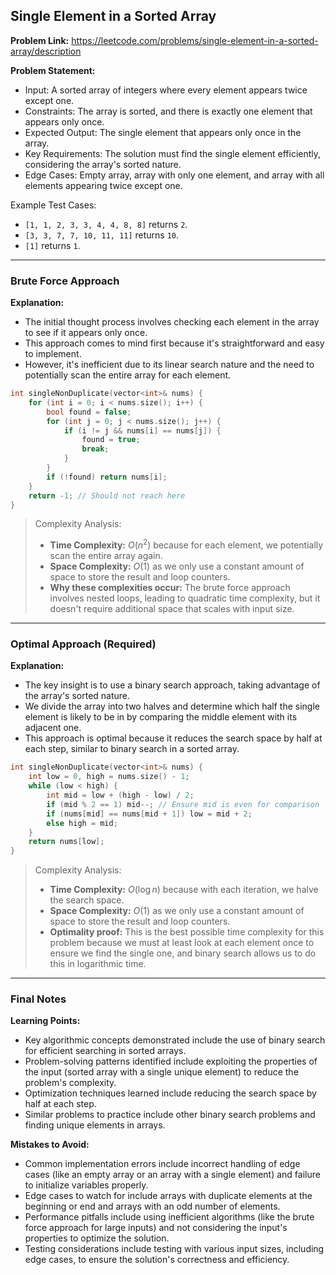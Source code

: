 ## Single Element in a Sorted Array
**Problem Link:** https://leetcode.com/problems/single-element-in-a-sorted-array/description

**Problem Statement:**
- Input: A sorted array of integers where every element appears twice except one.
- Constraints: The array is sorted, and there is exactly one element that appears only once.
- Expected Output: The single element that appears only once in the array.
- Key Requirements: The solution must find the single element efficiently, considering the array's sorted nature.
- Edge Cases: Empty array, array with only one element, and array with all elements appearing twice except one.

Example Test Cases:
- `[1, 1, 2, 3, 3, 4, 4, 8, 8]` returns `2`.
- `[3, 3, 7, 7, 10, 11, 11]` returns `10`.
- `[1]` returns `1`.

---

### Brute Force Approach

**Explanation:**
- The initial thought process involves checking each element in the array to see if it appears only once.
- This approach comes to mind first because it's straightforward and easy to implement.
- However, it's inefficient due to its linear search nature and the need to potentially scan the entire array for each element.

```cpp
int singleNonDuplicate(vector<int>& nums) {
    for (int i = 0; i < nums.size(); i++) {
        bool found = false;
        for (int j = 0; j < nums.size(); j++) {
            if (i != j && nums[i] == nums[j]) {
                found = true;
                break;
            }
        }
        if (!found) return nums[i];
    }
    return -1; // Should not reach here
}
```

> Complexity Analysis:
> - **Time Complexity:** $O(n^2)$ because for each element, we potentially scan the entire array again.
> - **Space Complexity:** $O(1)$ as we only use a constant amount of space to store the result and loop counters.
> - **Why these complexities occur:** The brute force approach involves nested loops, leading to quadratic time complexity, but it doesn't require additional space that scales with input size.

---

### Optimal Approach (Required)

**Explanation:**
- The key insight is to use a binary search approach, taking advantage of the array's sorted nature.
- We divide the array into two halves and determine which half the single element is likely to be in by comparing the middle element with its adjacent one.
- This approach is optimal because it reduces the search space by half at each step, similar to binary search in a sorted array.

```cpp
int singleNonDuplicate(vector<int>& nums) {
    int low = 0, high = nums.size() - 1;
    while (low < high) {
        int mid = low + (high - low) / 2;
        if (mid % 2 == 1) mid--; // Ensure mid is even for comparison
        if (nums[mid] == nums[mid + 1]) low = mid + 2;
        else high = mid;
    }
    return nums[low];
}
```

> Complexity Analysis:
> - **Time Complexity:** $O(\log n)$ because with each iteration, we halve the search space.
> - **Space Complexity:** $O(1)$ as we only use a constant amount of space to store the result and loop counters.
> - **Optimality proof:** This is the best possible time complexity for this problem because we must at least look at each element once to ensure we find the single one, and binary search allows us to do this in logarithmic time.

---

### Final Notes

**Learning Points:**
- Key algorithmic concepts demonstrated include the use of binary search for efficient searching in sorted arrays.
- Problem-solving patterns identified include exploiting the properties of the input (sorted array with a single unique element) to reduce the problem's complexity.
- Optimization techniques learned include reducing the search space by half at each step.
- Similar problems to practice include other binary search problems and finding unique elements in arrays.

**Mistakes to Avoid:**
- Common implementation errors include incorrect handling of edge cases (like an empty array or an array with a single element) and failure to initialize variables properly.
- Edge cases to watch for include arrays with duplicate elements at the beginning or end and arrays with an odd number of elements.
- Performance pitfalls include using inefficient algorithms (like the brute force approach for large inputs) and not considering the input's properties to optimize the solution.
- Testing considerations include testing with various input sizes, including edge cases, to ensure the solution's correctness and efficiency.